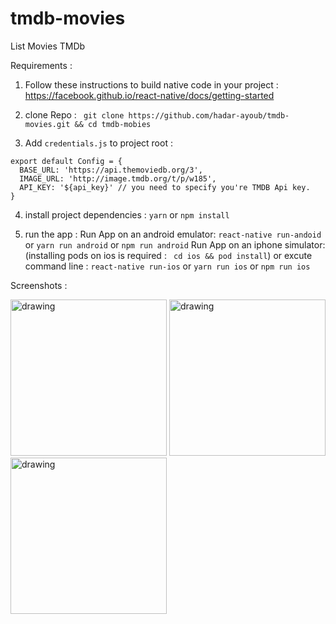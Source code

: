 # tmdb-movies
List Movies TMDb

Requirements :

1. Follow these instructions to build native code in your project : 
https://facebook.github.io/react-native/docs/getting-started

2. clone Repo : ``` git clone https://github.com/hadar-ayoub/tmdb-movies.git && cd tmdb-mobies```

3. Add ```credentials.js``` to project root :
```
export default Config = {
  BASE_URL: 'https://api.themoviedb.org/3',
  IMAGE_URL: 'http://image.tmdb.org/t/p/w185',
  API_KEY: '${api_key}' // you need to specify you're TMDB Api key.
}
```

4. install project dependencies : ```yarn``` or ```npm install```

5. run the app :
  Run App on an android emulator: ```react-native run-andoid``` or ``` yarn run android ``` or ``` npm run android ```
  Run App on an iphone simulator:  (installing pods on ios is required :  ``` cd ios && pod install```)
    or excute command line : ```react-native run-ios``` or ```yarn run ios```  or ```npm run ios``` 

Screenshots :

<img src="https://user-images.githubusercontent.com/5258992/65748411-2a75e900-e104-11e9-97a6-06e92a8b8d90.png" alt="drawing" width="250"/> <img src="https://user-images.githubusercontent.com/5258992/65748412-2a75e900-e104-11e9-95d6-58941dc335c6.png" alt="drawing" width="250"/> <img src="https://user-images.githubusercontent.com/5258992/65748410-29dd5280-e104-11e9-8539-a5ca1a683c5a.png" alt="drawing" width="250"/>  

